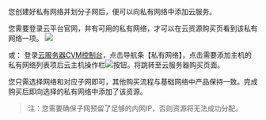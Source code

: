 您创建好私有网络并划分子网后，便可以向私有网络中添加云服务。

您需要登录云平台官网，并有可用的私有网络，才可以在云资源购买页看到该私有网络一项。
![](http://imgcache.tce.fsphere.cn/image/mccdn.qcloud.com/img567fa10f87707.png)

或：
登录[云服务器CVM控制台](http://console.tce.fsphere.cn/)，点击导航条【私有网络】，点击需要添加主机的私有网络列表项后云主机操作栏![](http://imgcache.tce.fsphere.cn/image/mccdn.qcloud.com/img568e1e92896dc.png)按钮。将跳转至云服务器购买页面。

您只需选择网络和对应子网即可，其他购买流程与基础网络中产品保持一致。完成购买后即向选择的私有网络中添加了该资源。

> 注：您需要确保子网预留了足够的内网IP，否则资源将无法成功分配。